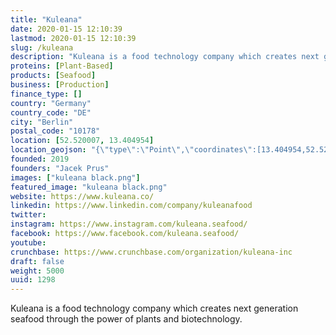 ```yaml
---
title: "Kuleana"
date: 2020-01-15 12:10:39
lastmod: 2020-01-15 12:10:39
slug: /kuleana
description: "Kuleana is a food technology company which creates next generation seafood through the power of plants and biotechnology."
proteins: [Plant-Based]
products: [Seafood]
business: [Production]
finance_type: []
country: "Germany"
country_code: "DE"
city: "Berlin"
postal_code: "10178"
location: [52.520007, 13.404954]
location_geojson: "{\"type\":\"Point\",\"coordinates\":[13.404954,52.520007]}"
founded: 2019
founders: "Jacek Prus"
images: ["kuleana black.png"]
featured_image: "kuleana black.png"
website: https://www.kuleana.co/
linkedin: https://www.linkedin.com/company/kuleanafood
twitter: 
instagram: https://www.instagram.com/kuleana.seafood/
facebook: https://www.facebook.com/kuleana.seafood/
youtube: 
crunchbase: https://www.crunchbase.com/organization/kuleana-inc
draft: false
weight: 5000
uuid: 1298
---
```

Kuleana is a food technology company which creates next generation seafood through the power of plants and biotechnology.
